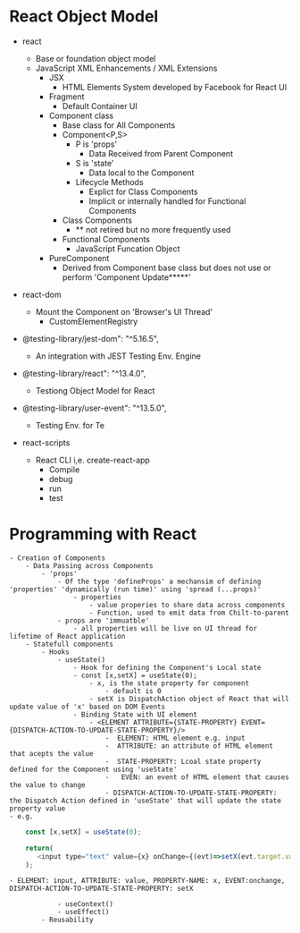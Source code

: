 # React Object Model
- react
    - Base or foundation object model 
    - JavaScript XML Enhancements / XML Extensions
        - JSX
            - HTML Elements System developed by Facebook for React UI
        - Fragment
            - Default Container UI
        - Component class
            - Base class for All Components
            - Component<P,S>
                - P is 'props'
                    - Data Received from Parent Component
                - S is 'state'
                    - Data local to the Component
                - Lifecycle Methods
                    - Explict for Class Components
                    - Implicit or internally handled for Functional Components
            - Class Components 
                - ** not retired but no more frequently used
            - Functional Components
                - JavaScript Funcation Object                     
        - PureComponent 
            - Derived from Component base class but does not use or perform 'Component Update*****'

- react-dom
    - Mount the Component on 'Browser's UI Thread'
        - CustomElementRegistry

- @testing-library/jest-dom": "^5.16.5",
    - An integration with JEST Testing Env. Engine
- @testing-library/react": "^13.4.0",
    - Testiong Object Model for React
-  @testing-library/user-event": "^13.5.0", 
    - Testing Env. for Te
- react-scripts
    - React CLI i,e. create-react-app
        - Compile
        - debug
        - run
        - test         
# Programming with React
    - Creation of Components
        - Data Passing across Components
            - 'props'
                - Of the type 'defineProps' a mechansim of defining 'properties' 'dynamically (run time)' using 'spread (...props)' 
                    - properties
                        - value properies to share data across components
                        - Function, used to emit data from Chilt-to-parent 
                - props are 'immuatble'
                    - all properties will be live on UI thread for lifetime of React application        
        - Statefull components
            - Hooks
                - useState()
                    - Hook for defining the Component's Local state
                    - const [x,setX] = useState(0);
                        - x, is the state property for component
                            - default is 0
                        - setX is DispatchAction object of React that will update value of 'x' based on DOM Events
                    - Binding State with UI element
                        - <ELEMENT ATTRIBUTE={STATE-PROPERTY} EVENT={DISPATCH-ACTION-TO-UPDATE-STATE-PROPERTY}/>
                            -  ELEMENT: HTML element e.g. input
                            -  ATTRIBUTE: an attribute of HTML element that acepts the value
                            -  STATE-PROPERTY: Lcoal state property defined for the Component using 'useState'
                            -   EVEN: an event of HTML element that causes the value to change
                            - DISPATCH-ACTION-TO-UPDATE-STATE-PROPERTY: the Dispatch Action defined in 'useState' that will update the state property value
    - e.g.
```` javascript
    const [x,setX] = useState(0);

    return(
       <input type="text" value={x} onChange={(evt)=>setX(evt.target.value)}>
    );
````
    - ELEMENT: input, ATTRIBUTE: value, PROPERTY-NAME: x, EVENT:onchange, DISPATCH-ACTION-TO-UPDATE-STATE-PROPERTY: setX

                - useContext()
                - useEffect()
            - Reusability                      